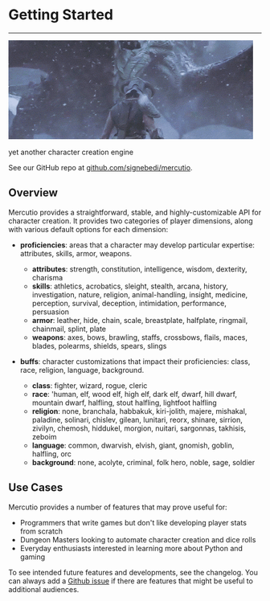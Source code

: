 # Getting Started 
---

![dragon gif](cropped.gif)

yet another character creation engine

See our GitHub repo at [github.com/signebedi/mercutio](https://github.com/signebedi/mercutio).

## Overview

Mercutio provides a straightforward, stable, and highly-customizable API for character creation. It provides two categories of player dimensions, along with various default options for each dimension:

- **proficiencies**: areas that a character may develop particular expertise: attributes, skills, armor, weapons.

    - **attributes**: strength, constitution, intelligence, wisdom, dexterity, charisma
    - **skills**: athletics, acrobatics, sleight, stealth, arcana, history, investigation, nature, religion, animal-handling, insight, medicine, perception, survival, deception, intimidation, performance, persuasion
    - **armor**: leather, hide, chain, scale, breastplate, halfplate, ringmail, chainmail, splint, plate
    - **weapons**: axes, bows, brawling, staffs, crossbows, flails, maces, blades, polearms, shields, spears, slings

- **buffs**: character customizations that impact their proficiencies: class, race, religion, language, background.

    - **class**: fighter, wizard, rogue, cleric
    - **race**: 'human, elf, wood elf, high elf, dark elf, dwarf, hill dwarf, mountain dwarf, halfling, stout halfling, lightfoot halfling
    - **religion**: none, branchala, habbakuk, kiri-jolith, majere, mishakal, paladine, solinari, chislev, gilean, lunitari, reorx, shinare, sirrion, zivilyn, chemosh, hiddukel, morgion, nuitari, sargonnas, takhisis, zeboim
    - **language**: common, dwarvish, elvish, giant, gnomish, goblin, halfling, orc
    - **background**: none, acolyte, criminal, folk hero, noble, sage, soldier

## Use Cases

Mercutio provides a number of features that may prove useful for:

- Programmers that write games but don't like developing player stats from scratch
- Dungeon Masters looking to automate character creation and dice rolls
- Everyday enthusiasts interested in learning more about Python and gaming

To see intended future features and developments, see the changelog. You can always add a [Github issue](https://github.com/signebedi/mercutio/issues) if there are features that might be useful to additional audiences.

